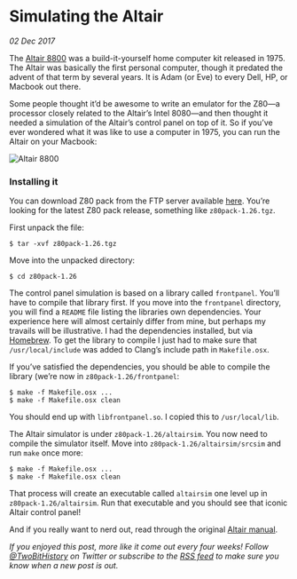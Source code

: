 # Simulating the Altair

*02 Dec 2017*


The [Altair 8800](https://en.wikipedia.org/wiki/Altair_8800) was a
build\-it\-yourself home computer kit released in 1975\. The Altair was basically
the first personal computer, though it predated the advent of that term by
several years. It is Adam (or Eve) to every Dell, HP, or Macbook out there.



Some people thought it’d be awesome to write an emulator for the Z80—a
processor closely related to the Altair’s Intel 8080—and then thought it needed
a simulation of the Altair’s control panel on top of it. So if you’ve ever
wondered what it was like to use a computer in 1975, you can run the Altair on
your Macbook:


![Altair 8800](https://www.autometer.de/unix4fun/z80pack/altair.png)


### Installing it


You can download Z80 pack from the FTP server available
[here](http://www.autometer.de/unix4fun/z80pack/ftp/). You’re looking for the
latest Z80 pack release, something like `z80pack-1.26.tgz`.


First unpack the file:



```
$ tar -xvf z80pack-1.26.tgz

```

Move into the unpacked directory:



```
$ cd z80pack-1.26

```

The control panel simulation is based on a library called `frontpanel`. You’ll
have to compile that library first. If you move into the `frontpanel`
directory, you will find a `README` file listing the libraries own
dependencies. Your experience here will almost certainly differ from mine, but
perhaps my travails will be illustrative. I had the dependencies installed, but
via [Homebrew](http://brew.sh/). To get the library to compile I just had to
make sure that `/usr/local/include` was added to Clang’s include path in
`Makefile.osx`.


If you’ve satisfied the dependencies, you should be able to compile the library
(we’re now in `z80pack-1.26/frontpanel`:



```
$ make -f Makefile.osx ...
$ make -f Makefile.osx clean

```

You should end up with `libfrontpanel.so`. I copied this to `/usr/local/lib`.


The Altair simulator is under `z80pack-1.26/altairsim`. You now need to compile
the simulator itself. Move into `z80pack-1.26/altairsim/srcsim` and run `make`
once more:



```
$ make -f Makefile.osx ...
$ make -f Makefile.osx clean

```

That process will create an executable called `altairsim` one level up in
`z80pack-1.26/altairsim`. Run that executable and you should see that iconic
Altair control panel!


And if you really want to nerd out, read through the original [Altair
manual](http://www.classiccmp.org/dunfield/altair/d/88opman.pdf).


*If you enjoyed this post, more like it come out every four weeks! Follow
[@TwoBitHistory](https://twitter.com/TwoBitHistory) on Twitter or subscribe to the
[RSS feed](https://twobithistory.org/feed.xml)
to make sure you know when a new post is out.*
